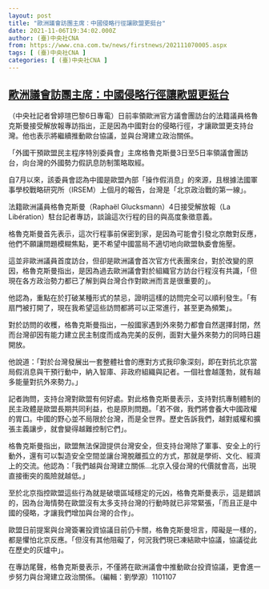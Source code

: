 ```yaml
---
layout: post
title: "歐洲議會訪團主席：中國侵略行徑讓歐盟更挺台"
date: 2021-11-06T19:34:02.000Z
author: (臺)中央社CNA
from: https://www.cna.com.tw/news/firstnews/202111070005.aspx
tags: [ (臺)中央社CNA ]
categories: [ (臺)中央社CNA ]
---
```

<!--1636227242000-->
[歐洲議會訪團主席：中國侵略行徑讓歐盟更挺台](https://www.cna.com.tw/news/firstnews/202111070005.aspx)
------

<div>
<div></div><div><p>（中央社記者曾婷瑄巴黎6日專電）日前率領歐洲官方議會團訪台的法籍議員格魯克斯曼接受解放報專訪指出，正是因為中國對台的侵略行徑，才讓歐盟更支持台灣。他也表示將繼續推動歐台協議，並與台灣建立政治關係。</p><p>「外國干預歐盟民主程序特別委員會」主席格魯克斯曼3日至5日率領議會團訪台，向台灣的外國勢力假訊息防制策略取經。</p><p>自7月以來，該委員會認為中國是歐盟內部「操作假消息」的來源，且根據法國軍事學校戰略研究所（IRSEM）上個月的報告，台灣是「北京政治戰的第一線」。</p><p>法籍歐洲議員格魯克斯曼（Raphaël Glucksmann）4日接受解放報（La Libération）駐台記者專訪，談論這次行程的目的與高度象徵意義。</p><p>格魯克斯曼首先表示，這次行程事前保密到家，是因為可能會引發北京敵對反應，他們不願讓問題模糊焦點，更不希望中國當局不適切地向歐盟執委會施壓。</p><p>這並非歐洲議員首度訪台，但卻是歐洲議會首次官方代表團來台，對於改變的原因，格魯克斯曼指出，是因為過去歐洲議會對於組織官方訪台行程沒有共識，「但現在各方政治勢力都已了解到與台灣合作對歐洲而言是很重要的」。</p><p>他認為，重點在於打破某種形式的禁忌，證明這樣的訪問完全可以順利發生。「有扇門被打開了，現在我希望這些訪問都將可以正常進行，甚至更為頻繁」。</p><p>對於訪問的收穫，格魯克斯曼指出，一般國家遇到外來勢力都會自然選擇封閉，然而台灣卻因有能力建立民主制度而成為完美的反例，面對大量外來勢力的同時日趨開放。</p><p>他說道：「對於台灣發展出一套整體社會的應對方式我印象深刻，即在對抗北京當局假消息與干預行動中，納入智庫、非政府組織與記者。一個社會越蓬勃，就有越多能量對抗外來勢力。」</p><p>記者詢問，支持台灣對歐盟有何好處。對此格魯克斯曼表示，支持對抗專制體制的民主政體是歐盟長期共同利益，也是原則問題。「若不做，我們將會養大中國政權的胃口。中國的野心並不局限於台灣，而是全世界。歷史告訴我們，越對威權和擴張主義讓步，就會變得越難控制它們」。</p><p>格魯克斯曼指出，歐盟無法保證提供台灣安全，但支持台灣除了軍事、安全上的行動外，還有可以製造安全空間並讓台灣脫離孤立的方式，那就是學術、文化、經濟上的交流。他認為：「我們越與台灣建立關係...北京入侵台灣的代價就會高，出現直接衝突的風險就越低。」</p><p>至於北京指控歐盟這些行為就是破壞區域穩定的元凶，格魯克斯曼表示，這是錯誤的，因為台海情勢在歐盟沒有太多支持台灣的行動時就已非常緊張，「而且正是中國的侵略，才讓我們增加與台灣的合作」。</p><p>歐盟日前提案與台灣簽署投資協議目前仍卡關，格魯克斯曼坦言，障礙是一樣的，都是懼怕北京反應。「但沒有其他阻礙了，何況我們現已凍結歐中協議，協議從此在歷史的灰爐中」。</p><p>在專訪尾聲，格魯克斯曼表示，不僅將在歐洲議會中推動歐台投資協議，更會進一步努力與台灣建立政治關係。（編輯：劉學源）1101107</p></div>
</div>
